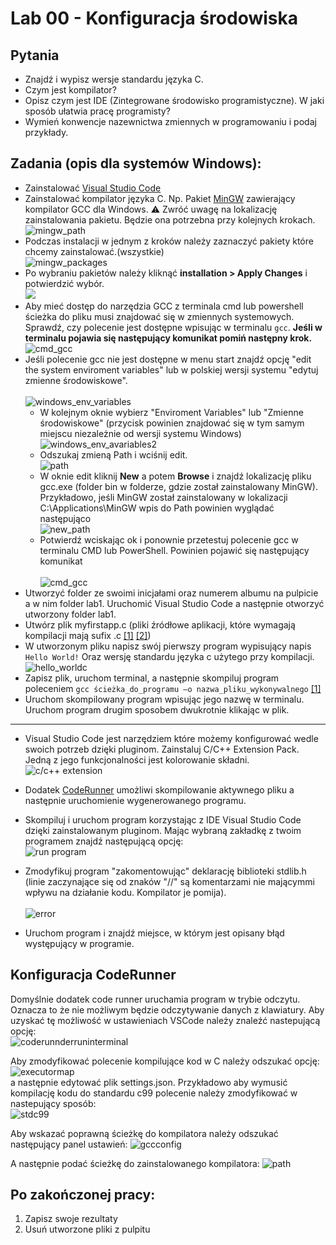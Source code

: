 # **Lab 00 - Konfiguracja środowiska**

## Pytania 
- Znajdź i wypisz wersje standardu języka C. 
- Czym jest kompilator? 
- Opisz czym jest IDE (Zintegrowane środowisko programistyczne). W jaki sposób ułatwia pracę programisty? 
- Wymień konwencje nazewnictwa zmiennych w programowaniu i podaj przykłady. 

## Zadania (opis dla systemów Windows): 

- Zainstalować [Visual Studio Code](https://code.visualstudio.com) 
- Zainstalować kompilator języka C. Np. Pakiet [MinGW](https://sourceforge.net/projects/mingw/) zawierający kompilator GCC dla Windows. 
:warning: Zwróć uwagę na lokalizację zainstalowania pakietu. Będzie ona potrzebna przy kolejnych krokach.
<br>![mingw_path]([images/lab0mingwpath.png)
- Podczas instalacji w jednym z kroków należy zaznaczyć pakiety które chcemy zainstalować.(wszystkie)
<br>![mingw_packages](images/lab0mingwpickpackages.png)
- Po wybraniu pakietów należy kliknąć **installation > Apply Changes** i potwierdzić wybór.
<br>![](images/lab0mingwinstallpackages.png)
- Aby mieć dostęp do narzędzia GCC z terminala cmd lub powershell ścieżka do pliku musi znajdować się w zmiennych systemowych. Sprawdź, czy polecenie jest dostępne wpisując w terminalu `gcc`. **Jeśli w terminalu pojawia się następujący komunikat pomiń następny krok.** 
<br>![cmd_gcc](images/lab0mingwcheckgcc.png)
- Jeśli polecenie gcc nie jest dostępne w menu start znajdź opcję "edit the system enviroment variables" lub w polskiej wersji systemu "edytuj zmienne środowiskowe".  
<br>![windows_env_variables](images/lab0edit_env_variables.png)
    - W kolejnym oknie wybierz "Enviroment Variables" lub "Zmienne środowiskowe" (przycisk powinien znajdować się w tym samym miejscu niezależnie od wersji systemu Windows)
    <br>![windows_env_avariables2](images/lab0edit_env_var2.png)
    - Odszukaj zmieną Path i wciśnij edit.
    <br>![path](images/lab0path.png) 
    - W oknie edit kliknij **New** a potem **Browse** i znajdź lokalizację pliku gcc.exe (folder bin w folderze, gdzie został zainstalowany MinGW). Przykładowo, jeśli MinGW został zainstalowany w lokalizacji C:\Applications\MinGW wpis do Path powinien wyglądać następująco
    <br>![new_path](images/lab0new_path.png)
    - Potwierdź wciskając ok i ponownie przetestuj polecenie gcc w terminalu CMD lub PowerShell. Powinien pojawić się następujący komunikat  
    <br>![cmd_gcc](images/lab0mingwcheckgcc.png)
- Utworzyć folder ze swoimi inicjałami oraz numerem albumu na pulpicie a w nim folder lab1. Uruchomić Visual Studio Code a następnie otworzyć utworzony folder lab1. 
- Utwórz plik myfirstapp.c (pliki źródłowe aplikacji, które wymagają kompilacji mają sufix .c [[1]](https://gcc.gnu.org/onlinedocs/gcc/Overall-Options.html) [[2]](https://www.doc.ic.ac.uk/lab/cplus/cstyle.html#N10081)) 
- W utworzonym pliku napisz swój pierwszy program wypisujący napis `Hello World!` Oraz wersję standardu języka c użytego przy kompilacji. 
<br>![hello_worldc](images/lab0hello_world.png)
- Zapisz plik, uruchom terminal, a następnie skompiluj program poleceniem `gcc ścieżka_do_programu –o nazwa_pliku_wykonywalnego` [[1]](https://gcc.gnu.org/onlinedocs/gcc/Overall-Options.html)
- Uruchom skompilowany program wpisując jego nazwę w terminalu. Uruchom program drugim sposobem dwukrotnie klikając w plik. 

***

- Visual Studio Code jest narzędziem które możemy konfigurować wedle swoich potrzeb dzięki pluginom. Zainstaluj C/C++ Extension Pack. Jedną z jego funkcjonalności jest kolorowanie składni. 
<br>![c/c++ extension](images/lab0extension.png)
- Dodatek [CodeRunner](https://marketplace.visualstudio.com/items?itemName=formulahendry.code-runner) umożliwi skompilowanie aktywnego pliku a następnie uruchomienie wygenerowanego programu.

- Skompiluj i uruchom program korzystając z IDE Visual Studio Code dzięki zainstalowanym pluginom. Mając wybraną zakładkę z twoim programem znajdź następującą opcję:
<br>![run program](images/lab0runprogram.png)
- Zmodyfikuj program "zakomentowując" deklarację biblioteki stdlib.h (linie zaczynające się od znaków "//" są komentarzami nie mającymmi wpływu na działanie kodu. Kompilator je pomija).  
<br>![error](images/lab0programwith_error.png)
- Uruchom program i znajdź miejsce, w którym jest opisany błąd występujący w programie.


## Konfiguracja CodeRunner

Domyślnie dodatek code runner uruchamia program w trybie odczytu. Oznacza to że nie możliwym będzie odczytywanie danych z klawiatury. Aby uzyskać tę możliwość w ustawieniach VSCode należy znaleźć nastepującą opcję:<br>
![coderunnderruninterminal](images/coderunnerruninterminal.png)

Aby zmodyfikować polecenie kompilujące kod w C należy odszukać opcję:<br>
![executormap](images/executormap.png)
<br> a następnie edytować plik settings.json. Przykładowo aby wymusić kompilację kodu do standardu c99 polecenie należy zmodyfikować w nastepujący sposób:<br>
![stdc99](images/stdc99.png)

Aby wskazać poprawną ścieżkę do kompilatora należy odszukać następujący panel ustawień:
![gccconfig](images/customconfigc.png)

A następnie podać ścieżkę do zainstalowanego kompilatora:
![path](images/c_cpp_config_path.png)

## Po zakończonej pracy:
1. Zapisz swoje rezultaty
2. Usuń utworzone pliki z pulpitu
